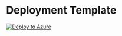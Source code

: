 # Deployment Template

[![Deploy to Azure](https://aka.ms/deploytoazurebutton)](https://portal.azure.com/#create/Microsoft.Template/uri/https%3A%2F%2Fraw.githubusercontent.com%2Fedisga%2Ftest1%2Fmaster%2Fosslabs-template.json)